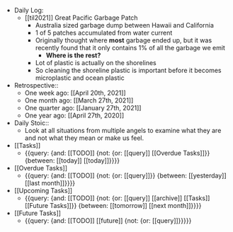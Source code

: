 - Daily Log:
    - [[til2021]] Great Pacific Garbage Patch
        - Australia sized garbage dump between Hawaii and California
        - 1 of 5 patches accumulated from water current
        - Originally thought where __most__ garbage ended up, but it was recently found that it only contains 1% of all the garbage we emit 
            - **Where is the rest?**
        - Lot of plastic is actually on the shorelines
        - So cleaning the shoreline plastic is important before it becomes microplastic and ocean plastic
- Retrospective::
    - One week ago: [[April 20th, 2021]]
    - One month ago: [[March 27th, 2021]] 
    - One quarter ago: [[January 27th, 2021]]
    - One year ago: [[April 27th, 2020]]
- Daily Stoic::
    - Look at all situations from multiple angels to examine what they are and not what they mean or make us feel.
- [[Tasks]]
    - {{query: {and: [[TODO]] {not: {or: [[query]] [[Overdue Tasks]]}} {between: [[today]] [[today]]}}}}
- [[Overdue Tasks]]
    - {{query: {and: [[TODO]] {not: {or: [[query]]}} {between: [[yesterday]] [[last month]]}}}}
- [[Upcoming Tasks]]
    - {{query: {and: [[TODO]] {not: {or: [[query]] [[archive]] [[Tasks]] [[Future Tasks]]}} {between: [[tomorrow]] [[next month]]}}}}
- [[Future Tasks]]
    - {{query: {and: [[TODO]] [[future]] {not: {or: [[query]]}}}}}
